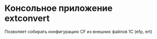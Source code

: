 # Консольное приложение extconvert

Позволяет собирать конфигурацию CF из внешних файлов 1С (efp, ert)
